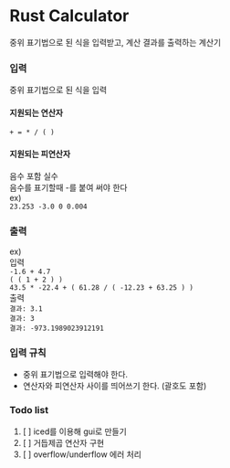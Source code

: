 # Rust Calculator
중위 표기법으로 된 식을 입력받고, 계산 결과를 출력하는 계산기

### 입력
중위 표기법으로 된 식을 입력  


#### 지원되는 연산자  
`+ = * / ( )`  
#### 지원되는 피연산자
음수 포함 실수  
음수를 표기할때 -를 붙여 써야 한다  
ex)      
`23.253 -3.0 0 0.004`  


### 출력  
ex)  
입력  
`-1.6 + 4.7`  
`( ( 1 + 2 ) )`  
`43.5 * -22.4 + ( 61.28 / ( -12.23 + 63.25 ) )`  
출력  
`결과: 3.1`  
`결과: 3`  
`결과: -973.1989023912191`

### 입력 규칙  
+ 중위 표기법으로 입력해야 한다.
+ 연산자와 피연산자 사이를 띄어쓰기 한다. (괄호도 포함)  

### Todo list
1. [ ] iced를 이용해 gui로 만들기
2. [ ] 거듭제곱 연산자 구현
3. [ ] overflow/underflow 에러 처리